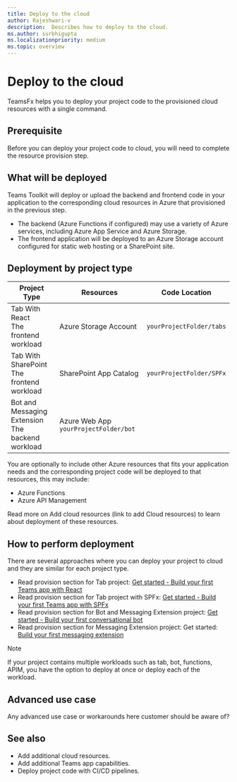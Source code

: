 ```yaml
---
title: Deploy to the cloud
author: Rajeshwari-v
description:  Describes how to deploy to the cloud.
ms.author: surbhigupta
ms.localizationpriority: medium
ms.topic: overview
---
```


# Deploy to the cloud 

TeamsFx helps you to deploy your project code to the provisioned cloud resources with a single command.

## Prerequisite
Before you can deploy your project code to cloud, you will need to complete the resource provision step.

## What will be deployed

Teams Toolkit will deploy or upload the backend and frontend code in your application to the corresponding cloud resources in Azure that provisioned in the previous step.

* The backend (Azure Functions if configured) may use a variety of Azure services, including Azure App Service and Azure Storage.
* The frontend application will be deployed to an Azure Storage account configured for static web hosting or a SharePoint site.

## Deployment by project type

| Project Type|	Resources|	Code Location|
|-------------|----------|---------------|
|Tab With React </br> The frontend workload	|Azure Storage Account|	`yourProjectFolder/tabs`|
|Tab With SharePoint </br> The frontend workload |SharePoint App Catalog|`yourProjectFolder/SPFx`|
|Bot and Messaging Extension </br> The backend workload | Azure Web App	`yourProjectFolder/bot` |

You are optionally to include other Azure resources that fits your application needs and the corresponding project code will be deployed to that resources, this may include:
* Azure Functions
* Azure API Management

Read more on Add cloud resources (link to add Cloud resources) to learn about deployment of these resources.

## How to perform deployment

There are several approaches where you can deploy your project to cloud and they are similar for each project type.   

* Read provision section for Tab project: [Get started - Build your first Teams app with React](~/get-started/first-app-react.md?tabs=vscode#deploy-your-app-to-azure) 
* Read provision section for Tab project with SPFx: [Get started - Build your first Teams app with SPFx](~/get-started/first-app-spfx.md?tabs=cli#deploy-your-app-to-sharepoint)
* Read provision section for Bot and Messaging Extension project: [Get started - Build your first conversational bot](~/get-started/first-app-bot.md?tabs=vscode#deploy-your-app-to-azure)  
* Read provision section for Messaging Extension project: Get started: [Build your first messaging extension](~/get-started/first-message-extension.md?tabs=vscode#deploy-your-app-to-azure) 

> [!NOTE]
> If your project contains multiple workloads such as tab, bot, functions, APIM, you have the option to deploy at once or deploy each of the workload. 

## Advanced use case

<Placeholder> Any advanced use case or workarounds here customer should be aware of?


## See also

* Add additional cloud resources.
* Add additional Teams app capabilities.
* Deploy project code with CI/CD pipelines.

